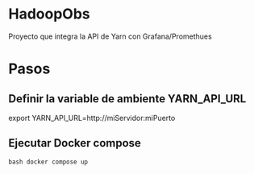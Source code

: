 # HadoopObs
Proyecto que integra la API de Yarn con Grafana/Promethues

# Pasos
## Definir la variable de ambiente YARN_API_URL
export YARN_API_URL=http://miServidor:miPuerto
## Ejecutar Docker compose
```bash docker compose up ```